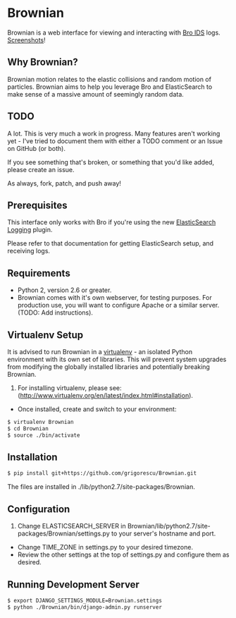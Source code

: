 Brownian
================================

Brownian is a web interface for viewing and interacting with [Bro IDS](http://bro-ids.org/) logs. [Screenshots](http://imgur.com/a/vfhCf)!

Why Brownian?
-------------

Brownian motion relates to the elastic collisions and random motion of particles. Brownian aims to help you leverage Bro and ElasticSearch to make sense of a massive amount of seemingly random data.

TODO
----

A lot. This is very much a work in progress. Many features aren't working yet - I've tried to document them with either a TODO comment or an Issue on GitHub (or both).

If you see something that's broken, or something that you'd like added, please create an issue.

As always, fork, patch, and push away!

Prerequisites
-------------

This interface only works with Bro if you're using the new [ElasticSearch Logging](http://git.bro-ids.org/bro.git/blob/refs/heads/topic/seth/elasticsearch:/doc/logging-elasticsearch.rst) plugin.

Please refer to that documentation for getting ElasticSearch setup, and receiving logs.

Requirements
------------

* Python 2, version 2.6 or greater.
* Brownian comes with it's own webserver, for testing purposes. For production use, you will want to configure Apache or a similar server. (TODO: Add instructions).

Virtualenv Setup
----------------

It is advised to run Brownian in a [virtualenv](http://www.virtualenv.org/en/latest/index.html) - an isolated Python environment with its own set of libraries.
This will prevent system upgrades from modifying the globally installed libraries and potentially breaking Brownian.

1. For installing virtualenv, please see: (http://www.virtualenv.org/en/latest/index.html#installation).
+ Once installed, create and switch to your environment:

```bash
$ virtualenv Brownian
$ cd Brownian
$ source ./bin/activate
```

Installation
------------

```bash
$ pip install git+https://github.com/grigorescu/Brownian.git
```

The files are installed in ./lib/python2.7/site-packages/Brownian.

Configuration
-------------

1. Change ELASTICSEARCH_SERVER in Brownian/lib/python2.7/site-packages/Brownian/settings.py to your server's hostname and port.
+ Change TIME_ZONE in settings.py to your desired timezone.
+ Review the other settings at the top of settings.py and configure them as desired.

Running Development Server
--------------------------
```bash
$ export DJANGO_SETTINGS_MODULE=Brownian.settings
$ python ./Brownian/bin/django-admin.py runserver
```
